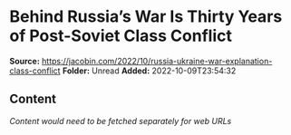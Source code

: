 # Behind Russia’s War Is Thirty Years of Post-Soviet Class Conflict

**Source:** https://jacobin.com/2022/10/russia-ukraine-war-explanation-class-conflict
**Folder:** Unread
**Added:** 2022-10-09T23:54:32




## Content
*Content would need to be fetched separately for web URLs*
